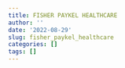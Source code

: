 ```yaml
---
title: FISHER PAYKEL HEALTHCARE
author: ''
date: '2022-08-29'
slug: fisher_paykel_healthcare
categories: []
tags: []
---
```

